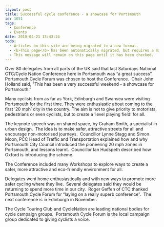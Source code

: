 ```yaml
---
layout: post
title: Successful cycle conference - a showcase for Portsmouth
id: 1051
tags:
  - Conference
  - Events
date: 2010-04-21 15:43:24
todo:
  - Articles on this site are being migrated to a new format.
  - <b>This page</b> has been automatically migrated, but requires a manual check-&amp;-tune to ensure the format and links all work as expected.
  - This message will remain on this page until it has been checked.
---
```


Over 80 delegates from all parts of the UK said that last Saturdays National CTC/Cycle Nation Conference here in Portsmouth was “a great success”.  Portsmouth Cycle Forum was chosen to host the Conference.  Chair John Holland said, "This has been a very successful weekend - a showcase for Portsmouth.”

Many cyclists from as far as York, Edinburgh and Swansea were visiting Portsmouth for the first time. They were enthusiastic about coming to the first ’20 mph’ city in the country. The aim is not to give priority to motorists, pedestrians or even cyclists, but to create a ‘level playing field’ for all.  

The keynote speech was on shared space, by Graham Smith, a specialist in urban design.  The idea is to make safer, attractive streets for all and encourage non-motorised journeys.  Councillor Lynne Stagg and Simon Moon, PCC Head of Traffic and Transportation explained how and why Portsmouth City Council introduced the pioneering 20 mph zones in Portsmouth, and lessons learnt.  Councillor Ian Hudspeth described how Oxford is introducing the scheme.

The Conference included many Workshops to explore ways to create a safer, more attractive and eco-friendly environment for all.

Delegates went home enthusiastically and with new ways to promote more safer cycling where they live.  Several delegates said they would be returning to spend more time in our city.  Roger Geffen of CTC thanked Portsmouth Cycle Forum for “laying on a really superb conference”.  The next conference is in Edinburgh in November.

The Cycle Touring Club and CycleNation are leading national bodies for cycle campaign groups.  Portsmouth Cycle Forum is the local campaign group dedicated to giving cyclists a voice.